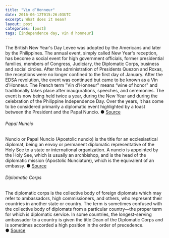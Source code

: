 ```yaml
---
title: "Vin d’Honneur"
date: 2016-06-12T015:26:03UTC
excerpt: What does it mean?
layout: post
categories: [post]
tags: [independence day, vin d honneur]
---
```


The British New Year's Day Levee was adopted by the Americans and later by the Philippines.
The annual event, simply called New Year's reception, has become a social event for high government officials, former presidential families, members of Congress, Judiciary, the Diplomatic Corps, business and social circles.
After the administration of Presidents Quezon and Roxas, the receptions were no longer confined to the first day of January.
After the EDSA revolution, the event was continued but came to be known as a Vin d'Honneur.
The French term "Vin d’Honneur" means “wine of honor" and traditionally takes place after inaugurations, speeches, and ceremonies.
The event is now being held twice a year, during the New Year and during the celebration of the Philippine Independence Day.
Over the years, it has come to be considered primarily a diplomatic event highlighted by a toast between the President and the Papal Nuncio.
&#x25cf;&nbsp;[Source](http://www.gov.ph/2013/01/10/briefer-on-the-new-year-vin-dhonneur-2013/)

###### Papal Nuncio

Nuncio or Papal Nuncio (Apostolic nuncio) is the title for an ecclesiastical diplomat, being an envoy or permanent diplomatic representative of the Holy See to a state or international organization.
A nuncio is appointed by the Holy See, which is usually an archbishop, and is the head of the diplomatic mission (Apostolic Nunciature), which is the equivalent of an embassy.
&#x25cf;&nbsp;[Source](https://en.wikipedia.org/wiki/Papal_diplomacy)

###### Diplomatic Corps

The diplomatic corps is the collective body of foreign diplomats which may refer to ambassadors, high commissioners, and others, who represent their countries in another state or country.
The term is sometimes confused with the collective body of diplomats from a particular country—the proper term for which is diplomatic service.
In some countries, the longest-serving ambassador to a country is given the title Dean of the Diplomatic Corps and is sometimes accorded a high position in the order of precedence.
&#x25cf;&nbsp;[Source](https://en.wikipedia.org/wiki/Diplomatic_corps)